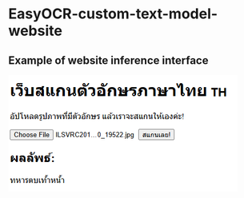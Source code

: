 # **EasyOCR-custom-text-model-website**

## **Example of website inference interface**

![alt text](image.png)